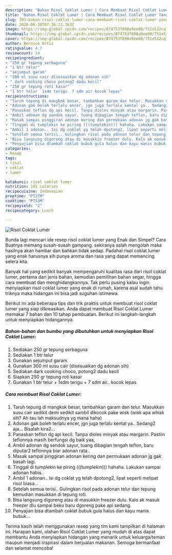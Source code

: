 ```yaml
---
description: "Bahan Risol Coklat Lumer | Cara Membuat Risol Coklat Lumer Yang Bikin Ngiler"
title: "Bahan Risol Coklat Lumer | Cara Membuat Risol Coklat Lumer Yang Bikin Ngiler"
slug: 303-bahan-risol-coklat-lumer-cara-membuat-risol-coklat-lumer-yang-bikin-ngiler
date: 2020-06-30T07:36:23.363Z
image: https://img-global.cpcdn.com/recipes/874753f898a9ee00/751x532cq70/risol-coklat-lumer-foto-resep-utama.jpg
thumbnail: https://img-global.cpcdn.com/recipes/874753f898a9ee00/751x532cq70/risol-coklat-lumer-foto-resep-utama.jpg
cover: https://img-global.cpcdn.com/recipes/874753f898a9ee00/751x532cq70/risol-coklat-lumer-foto-resep-utama.jpg
author: Bernice Ortiz
ratingvalue: 4.7
reviewcount: 14
recipeingredient:
- "250 gr tepung serbaguna"
- "1 btr telur"
- "sejumput garam"
- "300 ml susu cair disesuaikan dg adonan sih"
- " dark cooking choco potong2 dadu kecil"
- "250 gr tepung roti kasar"
- "1 btr telur  1sdm terigu  7 sdm air kocok lepas"
recipeinstructions:
- "Taruh tepung di mangkok besar, tambahkan garam dan telur. Masukkan susu cair sedikit demi sedikit sambil dikocok pake wisk (wisk apa whisk sih? Ah tau lah maksudnya yg mana haha)"
- "Adonan gak boleh terlalu encer, jgn juga terlalu kental ya.. Sedang2 aja... Bisalah kira2..."
- "Panaskan teflon dg api kecil. Tanpa dioles minyak atau margarin. Pastiin teflonnya masih berfungsi dg baik yaa,"
- "Ambil adonan dg sendok sayur, tuang dibagian tengah teflon, baru diputar2 teflonnya biar adonan rata.."
- "Masak sampai pinggiran adonan kering dan permukaan adonan jg gak basah lagi."
- "Tinggal di tumplekin ke piring (((tumplekin))) hahaha. Lakukan sampai adonan habis."
- "Ambil 1 adonan.. Isi dg coklat yg telah dpotong2, lipat seperti melipat risol biasa..."
- "Setelah semua terisi.. Gulingkan risol pada adonan telur dan tepung kemudian masukkan di tepung roti."
- "Bisa langsung digoreng atau di masukkin freezer dulu. Kalo ak masuk freezer dlu sampai beku baru dgoreng pake api sedang."
- "Penyajian bisa dtambah coklat bubuk gula halus dan kayu manis bubuk..."
categories:
- Resep
tags:
- risol
- coklat
- lumer

katakunci: risol coklat lumer 
nutrition: 141 calories
recipecuisine: Indonesian
preptime: "PT27M"
cooktime: "PT53M"
recipeyield: "2"
recipecategory: Lunch

---
```



![Risol Coklat Lumer](https://img-global.cpcdn.com/recipes/874753f898a9ee00/751x532cq70/risol-coklat-lumer-foto-resep-utama.jpg)

Bunda lagi mencari ide resep risol coklat lumer yang Enak dan Simpel? Cara Buatnya memang susah-susah gampang. sekiranya salah mengolah maka hasilnya akan hambar dan bahkan tidak sedap. Padahal risol coklat lumer yang enak harusnya sih punya aroma dan rasa yang dapat memancing selera kita.

Banyak hal yang sedikit banyak mempengaruhi kualitas rasa dari risol coklat lumer, pertama dari jenis bahan, kemudian pemilihan bahan segar, hingga cara membuat dan menghidangkannya. Tak perlu pusing kalau ingin menyiapkan risol coklat lumer yang enak di rumah, karena asal sudah tahu triknya maka hidangan ini bisa jadi suguhan istimewa.




Berikut ini ada beberapa tips dan trik praktis untuk membuat risol coklat lumer yang siap dikreasikan. Anda dapat membuat Risol Coklat Lumer memakai 7 bahan dan 10 tahap pembuatan. Berikut ini langkah-langkah untuk menyiapkan hidangannya.

<!--inarticleads1-->

##### Bahan-bahan dan bumbu yang dibutuhkan untuk menyiapkan Risol Coklat Lumer:

1. Sediakan 250 gr tepung serbaguna
1. Sediakan 1 btr telur
1. Gunakan sejumput garam
1. Gunakan 300 ml susu cair (disesuaikan dg adonan sih)
1. Sediakan  dark cooking choco, potong2 dadu kecil
1. Siapkan 250 gr tepung roti kasar
1. Gunakan 1 btr telur + 1sdm terigu + 7 sdm air.. kocok lepas




<!--inarticleads2-->

##### Cara membuat Risol Coklat Lumer:

1. Taruh tepung di mangkok besar, tambahkan garam dan telur. Masukkan susu cair sedikit demi sedikit sambil dikocok pake wisk (wisk apa whisk sih? Ah tau lah maksudnya yg mana haha)
1. Adonan gak boleh terlalu encer, jgn juga terlalu kental ya.. Sedang2 aja... Bisalah kira2...
1. Panaskan teflon dg api kecil. Tanpa dioles minyak atau margarin. Pastiin teflonnya masih berfungsi dg baik yaa,
1. Ambil adonan dg sendok sayur, tuang dibagian tengah teflon, baru diputar2 teflonnya biar adonan rata..
1. Masak sampai pinggiran adonan kering dan permukaan adonan jg gak basah lagi.
1. Tinggal di tumplekin ke piring (((tumplekin))) hahaha. Lakukan sampai adonan habis.
1. Ambil 1 adonan.. Isi dg coklat yg telah dpotong2, lipat seperti melipat risol biasa...
1. Setelah semua terisi.. Gulingkan risol pada adonan telur dan tepung kemudian masukkan di tepung roti.
1. Bisa langsung digoreng atau di masukkin freezer dulu. Kalo ak masuk freezer dlu sampai beku baru dgoreng pake api sedang.
1. Penyajian bisa dtambah coklat bubuk gula halus dan kayu manis bubuk...




Terima kasih telah menggunakan resep yang tim kami tampilkan di halaman ini. Harapan kami, olahan Risol Coklat Lumer yang mudah di atas dapat membantu Anda menyiapkan hidangan yang menarik untuk keluarga/teman maupun menjadi inspirasi dalam berjualan makanan. Semoga bermanfaat dan selamat mencoba!
